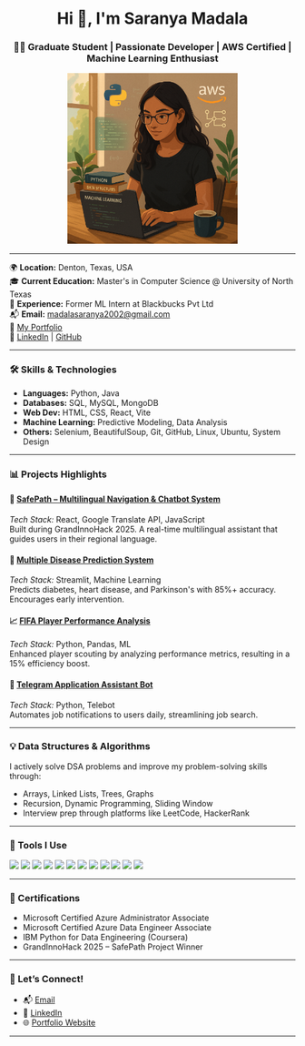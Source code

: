 <h1 align="center">Hi 👋, I'm Saranya Madala</h1>
<h3 align="center">👩‍💻 Graduate Student | Passionate Developer | AWS Certified | Machine Learning Enthusiast</h3>

<p align="center">
  <img src="https://raw.githubusercontent.com/SaranyaM15/SaranyaM15/main/assets/Saranya.png" width="300" />
</p>

---

🌍 **Location:** Denton, Texas, USA  
🎓 **Current Education:** Master's in Computer Science @ University of North Texas  
💼 **Experience:** Former ML Intern at Blackbucks Pvt Ltd  
📬 **Email:** [madalasaranya2002@gmail.com](mailto:madalasaranya2002@gmail.com)  
🔗 [My Portfolio](https://myportfolio0115-bw7embawv-saranya-madalas-projects.vercel.app/)  
🔗 [LinkedIn](https://www.linkedin.com/in/saranyamadala/) | [GitHub](https://github.com/SaranyaM15)

---

### 🛠️ Skills & Technologies

- **Languages:** Python, Java  
- **Databases:** SQL, MySQL, MongoDB  
- **Web Dev:** HTML, CSS, React, Vite  
- **Machine Learning:** Predictive Modeling, Data Analysis  
- **Others:** Selenium, BeautifulSoup, Git, GitHub, Linux, Ubuntu, System Design  

---

### 📊 Projects Highlights

#### 🚀 [SafePath – Multilingual Navigation & Chatbot System](https://github.com/SaranyaM15/SafePath)
*Tech Stack:* React, Google Translate API, JavaScript  
Built during GrandInnoHack 2025. A real-time multilingual assistant that guides users in their regional language.

#### 🧠 [Multiple Disease Prediction System](https://github.com/SaranyaM15/Disease-Predictor)
*Tech Stack:* Streamlit, Machine Learning  
Predicts diabetes, heart disease, and Parkinson's with 85%+ accuracy. Encourages early intervention.

#### 📈 [FIFA Player Performance Analysis](https://github.com/SaranyaM15/FIFA-Analysis)
*Tech Stack:* Python, Pandas, ML  
Enhanced player scouting by analyzing performance metrics, resulting in a 15% efficiency boost.

#### 🤖 [Telegram Application Assistant Bot](https://github.com/SaranyaM15/Telegram-Job-Bot)
*Tech Stack:* Python, Telebot  
Automates job notifications to users daily, streamlining job search.

---

### 💡 Data Structures & Algorithms

I actively solve DSA problems and improve my problem-solving skills through:
- Arrays, Linked Lists, Trees, Graphs  
- Recursion, Dynamic Programming, Sliding Window  
- Interview prep through platforms like LeetCode, HackerRank  

---

### 🧰 Tools I Use

<p align="left">
  <img src="https://img.shields.io/badge/Python-3776AB?style=for-the-badge&logo=python&logoColor=white" />
  <img src="https://img.shields.io/badge/Data%20Structures%20%26%20Algorithms-FFA500?style=for-the-badge" />
  <img src="https://img.shields.io/badge/AWS-232F3E?style=for-the-badge&logo=amazonaws&logoColor=white" />
  <img src="https://img.shields.io/badge/Web%20Development-61DAFB?style=for-the-badge&logo=react&logoColor=black" />
  <img src="https://img.shields.io/badge/System%20Design-0A66C2?style=for-the-badge" />
  <img src="https://img.shields.io/badge/Web%20Scraping-FF6F00?style=for-the-badge" />
  <img src="https://img.shields.io/badge/MySQL-00758F?style=for-the-badge&logo=mysql&logoColor=white" />
  <img src="https://img.shields.io/badge/MongoDB-4EA94B?style=for-the-badge&logo=mongodb&logoColor=white" />
  <img src="https://img.shields.io/badge/Git-F05032?style=for-the-badge&logo=git&logoColor=white" />
  <img src="https://img.shields.io/badge/GitHub-181717?style=for-the-badge&logo=github&logoColor=white" />
  <img src="https://img.shields.io/badge/Linux-FCC624?style=for-the-badge&logo=linux&logoColor=black" />
  <img src="https://img.shields.io/badge/Ubuntu-E95420?style=for-the-badge&logo=ubuntu&logoColor=white" />
</p>

---

### 📜 Certifications

- Microsoft Certified Azure Administrator Associate  
- Microsoft Certified Azure Data Engineer Associate  
- IBM Python for Data Engineering (Coursera)  
- GrandInnoHack 2025 – SafePath Project Winner  

---

### 📣 Let’s Connect!

- 📬 [Email](mailto:madalasaranya2002@gmail.com)  
- 💼 [LinkedIn](https://www.linkedin.com/in/saranyamadala/)  
- 🌐 [Portfolio Website](https://myportfolio0115-bw7embawv-saranya-madalas-projects.vercel.app/)

---

